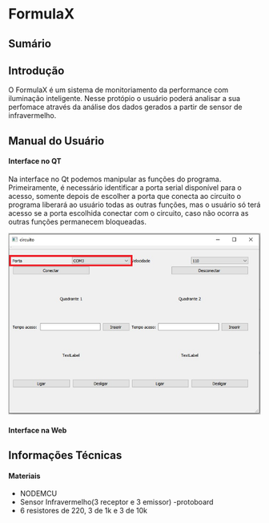 # FormulaX




## Sumário

## Introdução
<p>O FormulaX é um sistema de monitoriamento da performance com iluminação inteligente. Nesse protópio o usuário poderá analisar a sua perfomace através da análise dos dados gerados a partir de sensor de infravermelho.</p>

## Manual do Usuário

#### Interface no QT

Na interface no Qt podemos manipular as funções do programa. Primeiramente, é necessário identificar a porta serial disponível para o acesso, somente depois de escolher a porta que conecta ao circuito o programa liberará ao usuário todas as outras funções, mas o usuário só terá acesso se a porta escolhida conectar com o circuito, caso não ocorra as outras funções permanecem bloqueadas.

![QT_PORTA](figuras/porta_qt.png)



#### Interface na Web

## Informações Técnicas

#### Materiais

- NODEMCU
- Sensor Infravermelho(3 receptor e 3 emissor)
-protoboard
- 6 resistores de 220, 3 de 1k e 3 de 10k







  
 






